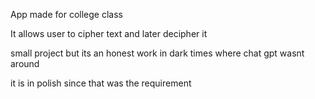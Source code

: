 App made for college class 

It allows user to cipher text and later decipher it 

small project but its an honest work in dark times where chat gpt wasnt around 

it is in polish since that was the requirement
